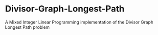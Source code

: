 # Divisor-Graph-Longest-Path
A Mixed Integer Linear Programming implementation of the Divisor Graph Longest Path problem
